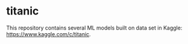 # titanic
This repository contains several ML models built on data set in Kaggle: https://www.kaggle.com/c/titanic.
